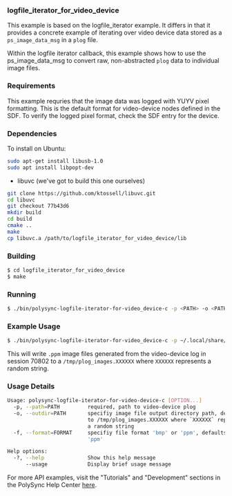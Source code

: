 ### logfile_iterator_for_video_device

This example is based on the logfile_iterator example. It differs in that it provides a concrete example of iterating over video device data stored as a `ps_image_data_msg` in a `plog` file.

Within the logfile iterator callback, this example shows how to use the ps_image_data_msg to convert raw, non-abstracted `plog` data to
individual image files.

### Requirements

This example requries that the image data was logged with YUYV pixel formatting. This is the default format for video-device nodes defined in the SDF. To verify the logged pixel format, check the SDF entry for the device.

### Dependencies

To install on Ubuntu:

```bash
sudo apt-get install libusb-1.0
sudo apt install libpopt-dev
```

- libuvc (we've got to build this one ourselves)
```bash
git clone https://github.com/ktossell/libuvc.git
cd libuvc
git checkout 77b43d6
mkdir build
cd build
cmake ..
make
cp libuvc.a /path/to/logfile_iterator_for_video_device/lib
```

### Building

```bash
$ cd logfile_iterator_for_video_device
$ make
```

### Running
```bash
$ ./bin/polysync-logfile-iterator-for-video_device-c -p <PATH> -o <PATH> -f <FORMAT>
```
### Example Usage
```bash
$ ./bin/polysync-logfile-iterator-for-video_device-c -p ~/.local/share/polysync/rnr_logs/70802/video-device.1688895556945937.plog
```
This will write `.ppm` image files generated from the video-device log in session 70802 to a `/tmp/plog_images.XXXXXX` where `XXXXXX` represents a random string.

### Usage Details
```bash
Usage: polysync-logfile-iterator-for-video-device-c [OPTION...]
  -p, --path=PATH         required, path to video-device plog
  -o, --outdir=PATH       specifiy image file output directory path, defaults
                          to /tmp/plog_images.XXXXXX where `XXXXXX` represents
                          a random string
  -f, --format=FORMAT     specifiy file format 'bmp' or 'ppm', defaults to
                          'ppm'

Help options:
  -?, --help              Show this help message
      --usage             Display brief usage message
```

For more API examples, visit the "Tutorials" and "Development" sections in the PolySync Help Center [here](http://docs.polysync.io/articles/).

